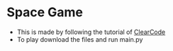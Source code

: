 # Space Game
- This is made by following the tutorial of [ClearCode](https://www.youtube.com/watch?v=8OMghdHP-zs&t=22547s)
- To play download the files and run main.py
